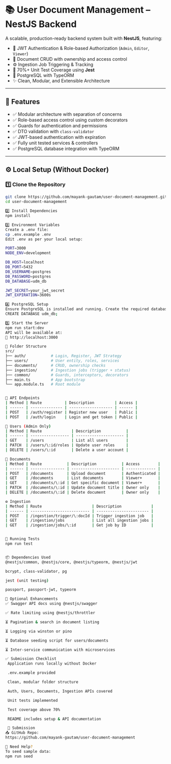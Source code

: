 # 📚 User Document Management – NestJS Backend

A scalable, production-ready backend system built with **NestJS**, featuring:

- 🔐 JWT Authentication & Role-based Authorization (`Admin`, `Editor`, `Viewer`)
- 📄 Document CRUD with ownership and access control
- ⚙️ Ingestion Job Triggering & Tracking
- 🧪 70%+ Unit Test Coverage using **Jest**
- 🧱 PostgreSQL with TypeORM
- ✨ Clean, Modular, and Extensible Architecture

---

## 🚀 Features

- ✅ Modular architecture with separation of concerns
- ✅ Role-based access control using custom decorators
- ✅ Guards for authentication and permissions
- ✅ DTO validation with `class-validator`
- ✅ JWT-based authentication with expiration
- ✅ Fully unit tested services & controllers
- ✅ PostgreSQL database integration with TypeORM

---

## ⚙️ Local Setup (Without Docker)

### 1️⃣ Clone the Repository

```bash
git clone https://github.com/mayank-gautam/user-document-management.git
cd user-document-management

2️⃣ Install Dependencies
npm install

3️⃣ Environment Variables
Create a .env file:
cp .env.example .env
Edit .env as per your local setup:

PORT=3000
NODE_ENV=development

DB_HOST=localhost
DB_PORT=5432
DB_USERNAME=postgres
DB_PASSWORD=postgres
DB_DATABASE=udm_db

JWT_SECRET=your_jwt_secret
JWT_EXPIRATION=3600s

4️⃣ PostgreSQL Setup
Ensure PostgreSQL is installed and running. Create the required database:
CREATE DATABASE udm_db;

5️⃣ Start the Server
npm run start:dev
API will be available at:
📍 http://localhost:3000

📂 Folder Structure
src/
├── auth/           # Login, Register, JWT Strategy
├── users/          # User entity, roles, services
├── documents/      # CRUD, ownership checks
├── ingestion/      # Ingestion jobs (trigger + status)
├── common/         # Guards, interceptors, decorators
├── main.ts         # App bootstrap
└── app.module.ts   # Root module


🔐 API Endpoints
| Method | Route          | Description         | Access |
| ------ | -------------- | ------------------- | ------ |
| POST   | /auth/register | Register new user   | Public |
| POST   | /auth/login    | Login and get token | Public |

👤 Users (Admin Only)
| Method | Route             | Description           |
| ------ | ----------------- | --------------------- |
| GET    | /users            | List all users        |
| PATCH  | /users/\:id/roles | Update user roles     |
| DELETE | /users/\:id       | Delete a user account |

📄 Documents
| Method | Route           | Description           | Access        |
| ------ | --------------- | --------------------- | ------------- |
| POST   | /documents      | Upload document       | Authenticated |
| GET    | /documents      | List documents        | Viewer+       |
| GET    | /documents/\:id | Get specific document | Viewer+       |
| PATCH  | /documents/\:id | Update document title | Owner only    |
| DELETE | /documents/\:id | Delete document       | Owner only    |

⚙️ Ingestion
| Method | Route                      | Description             |
| ------ | -------------------------- | ----------------------- |
| POST   | /ingestion/trigger/\:docId | Trigger ingestion job   |
| GET    | /ingestion/jobs            | List all ingestion jobs |
| GET    | /ingestion/jobs/\:id       | Get job by ID           |


🧪 Running Tests
npm run test


📦 Dependencies Used
@nestjs/common, @nestjs/core, @nestjs/typeorm, @nestjs/jwt

bcrypt, class-validator, pg

jest (unit testing)

passport, passport-jwt, typeorm

📘 Optional Enhancements
✅ Swagger API docs using @nestjs/swagger

✅ Rate limiting using @nestjs/throttler

⏳ Pagination & search in document listing

⏳ Logging via winston or pino

⏳ Database seeding script for users/documents

⏳ Inter-service communication with microservices

✅ Submission Checklist
 Application runs locally without Docker

 .env.example provided

 Clean, modular folder structure

 Auth, Users, Documents, Ingestion APIs covered

 Unit tests implemented

 Test coverage above 70%

 README includes setup & API documentation

 🔗 Submission
📤 GitHub Repo:
https://github.com/mayank-gautam/user-document-management

🙋 Need Help?
To seed sample data:
npm run seed
```
